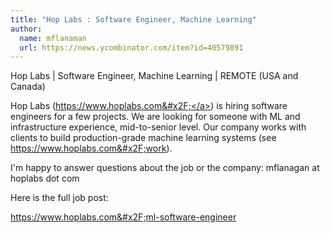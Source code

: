 ```yaml
---
title: "Hop Labs : Software Engineer, Machine Learning"
author:
  name: mflanaman
  url: https://news.ycombinator.com/item?id=40579891
---
```

Hop Labs | Software Engineer, Machine Learning | REMOTE (USA and Canada)

Hop Labs (<a href="https:&#x2F;&#x2F;www.hoplabs.com&#x2F;" rel="nofollow">https:&#x2F;&#x2F;www.hoplabs.com&#x2F;</a>) is hiring software engineers for a few projects. We are looking for someone with ML and infrastructure experience, mid-to-senior level. Our company works with clients to build production-grade machine learning systems (see <a href="https:&#x2F;&#x2F;www.hoplabs.com&#x2F;work" rel="nofollow">https:&#x2F;&#x2F;www.hoplabs.com&#x2F;work</a>).

I&#x27;m happy to answer questions about the job or the company: mflanagan at hoplabs dot com

Here is the full job post:

<a href="https:&#x2F;&#x2F;www.hoplabs.com&#x2F;ml-software-engineer" rel="nofollow">https:&#x2F;&#x2F;www.hoplabs.com&#x2F;ml-software-engineer</a>
